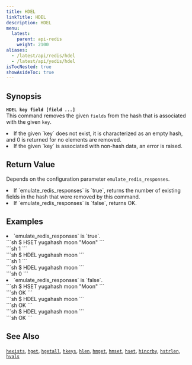 ```yaml
---
title: HDEL
linkTitle: HDEL
description: HDEL
menu:
  latest:
    parent: api-redis
    weight: 2100
aliases:
  - /latest/api/redis/hdel
  - /latest/api/yedis/hdel
isTocNested: true
showAsideToc: true
---
```


## Synopsis
<b>`HDEL key field [field ...]`</b><br>
This command removes the given `fields` from the hash that is associated with the given `key`.

<li>If the given `key` does not exist, it is characterized as an empty hash, and 0 is returned for no elements are removed.</li>
<li>If the given `key` is associated with non-hash data, an error is raised.</li>

## Return Value
Depends on the configuration parameter `emulate_redis_responses`.
<li>
If `emulate_redis_responses` is `true`, returns
the number of existing fields in the hash that were removed by this command.
</li>
<li>
If `emulate_redis_responses` is `false`, returns OK.
</li>


## Examples
<li> `emulate_redis_responses` is `true`.
<div class='copy separator-dollar'>
```sh
$ HSET yugahash moon "Moon"
```
</div>
```sh
1
```
<div class='copy separator-dollar'>
```sh
$ HDEL yugahash moon
```
</div>
```sh
1
```
<div class='copy separator-dollar'>
```sh
$ HDEL yugahash moon
```
</div>
```sh
0
```
</li>

<li> `emulate_redis_responses` is `false`.
<div class='copy separator-dollar'>
```sh
$ HSET yugahash moon "Moon"
```
</div>
```sh
OK
```
<div class='copy separator-dollar'>
```sh
$ HDEL yugahash moon
```
</div>
```sh
OK
```
<div class='copy separator-dollar'>
```sh
$ HDEL yugahash moon
```
</div>
```sh
OK
```
</li>

## See Also
[`hexists`](../hexists/), [`hget`](../hget/), [`hgetall`](../hgetall/), [`hkeys`](../hkeys/), [`hlen`](../hlen/), [`hmget`](../hmget/), [`hmset`](../hmset/), [`hset`](../hset/), [`hincrby`](../hincrby/), [`hstrlen`](../hstrlen/), [`hvals`](../hvals/)
